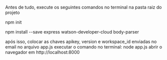 Antes de tudo, execute os seguintes comandos no terminal na pasta raiz do projeto

npm init

npm install --save express watson-developer-cloud body-parser

após isso, colocar as chaves apikey, version e workspace_id enviadas no email no arquivo app.js
executar o comando no terminal: node app.js
abrir o navegador em http://localhost:8000
